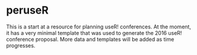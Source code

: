 peruseR
========

This is a start at a resource for planning useR! conferences. At the
moment, it has a very minimal template that was used to generate the 2016 useR! conference proposal. More data and templates will be added as time progresses.
